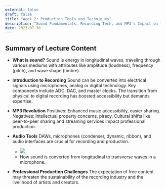 ```yaml
---
external: false
draft: false
title: "Week 2: Production Tools and Techniques"
description: "Sound Fundamentals, Recording Tech, and MP3's Impact on the Music Industry."
date: 2023-07-30
---
```


## Summary of Lecture Content

- **What is sound?** Sound is energy in longitudinal waves, traveling through various mediums with attributes like amplitude (loudness), frequency (pitch), and wave shape (timbre).

- **Introduction to Recording** Sound can be converted into electrical signals using microphones, analog or digital technology. Key components include ADC, DAC, and master clocks. The transition from physical to digital recording has boosted accessibility but demands expertise.

- **MP3 Revolution** Positives: Enhanced music accessibility, easier sharing. Negatives: Intellectual property concerns, piracy. Cultural shifts like peer-to-peer sharing and streaming services impact professional production.

- **Audio Tools** DAWs, microphones (condenser, dynamic, ribbon), and audio interfaces are crucial for recording and production.

  - ![](/assets/musi20174/w2-microphone.png)
  - How sound is converted from longitudinal to transverse waves in a microphone.

- **Professional Production Challenges** The expectation of free content may threaten the sustainability of the recording industry and the livelihood of artists and creators.